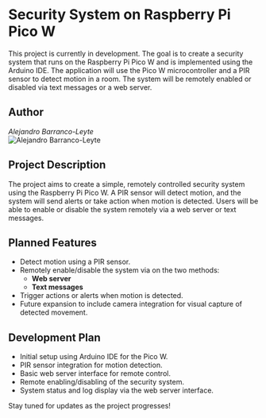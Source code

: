 # Security System on Raspberry Pi Pico W

This project is currently in development. The goal is to create a security system that runs on the Raspberry Pi Pico W and is implemented using the Arduino IDE. The application will use the Pico W microcontroller and a PIR sensor to detect motion in a room. The system will be remotely enabled or disabled via text messages or a web server.

## Author

_Alejandro Barranco-Leyte_  
![Alejandro Barranco-Leyte](https://media.licdn.com/dms/image/v2/D5603AQHnmxmLnIzUTQ/profile-displayphoto-shrink_400_400/B56ZOiFBHpG8Ao-/0/1733591045903?e=1738800000&v=beta&t=KAaZJ0CRwZDZlGCOB7exF26cwWCaZpNZtEIpxAiRO8Y)

## Project Description

The project aims to create a simple, remotely controlled security system using the Raspberry Pi Pico W. A PIR sensor will detect motion, and the system will send alerts or take action when motion is detected. Users will be able to enable or disable the system remotely via a web server or text messages.

## Planned Features

- Detect motion using a PIR sensor.
- Remotely enable/disable the system via on the two methods:
  - **Web server**
  - **Text messages**
- Trigger actions or alerts when motion is detected.
- Future expansion to include camera integration for visual capture of detected movement.

## Development Plan

- Initial setup using Arduino IDE for the Pico W.
- PIR sensor integration for motion detection.
- Basic web server interface for remote control.
- Remote enabling/disabling of the security system.
- System status and log display via the web server interface.

Stay tuned for updates as the project progresses!
